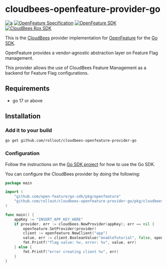 # cloudbees-openfeature-provider-go

[![a](https://img.shields.io/badge/slack-%40cncf%2Fopenfeature-brightgreen?style=flat&logo=slack)](https://cloud-native.slack.com/archives/C0344AANLA1)
[![OpenFeature Specification](https://img.shields.io/static/v1?label=OpenFeature%20Specification&message=v0.5.0&color=yellow)](https://github.com/open-feature/spec/tree/v0.5.0)
[![OpenFeature SDK](https://img.shields.io/static/v1?label=OpenFeature%20Golang%20SDK&message=v0.6.0&color=green)](https://github.com/open-feature/go-sdk)
[![CloudBees Rox SDK](https://img.shields.io/static/v1?label=Rox%20SDK&message=v5.0.2&color=green)](https://github.com/rollout/rox-go)

This is the [CloudBees](https://www.cloudbees.com/products/feature-management) provider implementation for [OpenFeature](https://openfeature.dev/) for the [Go SDK](https://github.com/open-feature/go-sdk).

OpenFeature provides a vendor-agnostic abstraction layer on Feature Flag management.

This provider allows the use of CloudBees Feature Management as a backend for Feature Flag configurations.

## Requirements
- go 17 or above

## Installation

### Add it to your build

```bash
go get github.com/rollout/cloudbees-openfeature-provider-go
```

### Configuration

Follow the instructions on the [Go SDK project](https://github.com/open-feature/go-sdk) for how to use the Go SDK.

You can configure the CloudBees provider by doing the following:

```go
package main

import (
	"github.com/open-feature/go-sdk/pkg/openfeature"
	"github.com/rollout/cloudbees-openfeature-provider-go/pkg/cloudbees"
)

func main() {
	appKey := "INSERT_APP_KEY_HERE"
	if provider, err := cloudbees.NewProvider(appKey); err == nil {
		openfeature.SetProvider(provider)
		client := openfeature.NewClient("app")
		value, err := client.BooleanValue("enableTutorial", false, openfeature.EvaluationContext{}, openfeature.EvaluationOptions{})
		fmt.Printf("flag value: %v, error: %v", value, err)
	} else {
		fmt.Printf("error creating client %v", err)
	}
}
```
